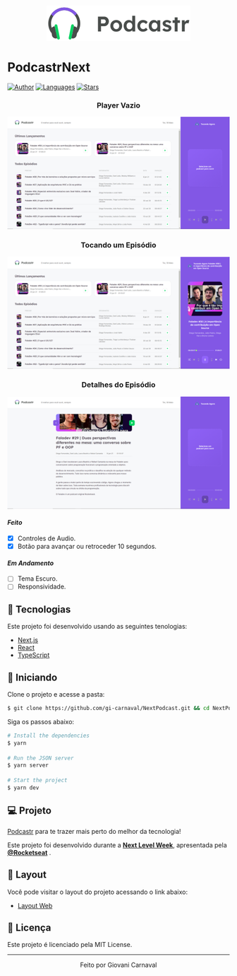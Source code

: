 <div align="center">
  <img src=".github/logo.svg" alt="Podcastr logo">
</div>

# PodcastrNext

  [![Author](https://img.shields.io/badge/author-GiovaniCarnaval-8257E5?style=flat-square)](https://github.com/gi-carnaval)
  [![Languages](https://img.shields.io/github/languages/count/gi-carnaval/NextPodcast?color=%238257E5&style=flat-square)](#)
  [![Stars](https://img.shields.io/github/stars/gi-carnaval/NextPodcast?color=8257E5&style=flat-square)](https://github.com/gi-carnaval/NextPodcast/stargazers)

<div align="center">
  
  ### Player Vazio
  
  <img src=".github/Captura-1.png" alt="Captura-1">
  <br/>
  
  ### Tocando um Episódio
  
  <img src=".github/Captura-2.png" alt="Captura-2">
  <br/>
  
  ### Detalhes do Episódio
  
  <img src=".github/Captura-3.png" alt="Captura-3">
</div>

#### _Feito_

-   [x] Controles de Audio.
-   [x] Botão para avançar ou retroceder 10 segundos.

#### _Em Andamento_

- [ ] Tema Escuro.
- [ ] Responsividade.

## 🧪 Tecnologias

Este projeto foi desenvolvido usando as seguintes tenologias:

- [Next.js](https://nextjs.org/)
- [React](https://reactjs.org)
- [TypeScript](https://www.typescriptlang.org/)

## 🚀 Iniciando

Clone o projeto e acesse a pasta:

```bash
$ git clone https://github.com/gi-carnaval/NextPodcast.git && cd NextPodcast
```

Siga os passos abaixo:
```bash
# Install the dependencies
$ yarn

# Run the JSON server
$ yarn server

# Start the project
$ yarn dev
```

## 💻 Projeto

[Podcastr](https://podcastr-nlw.vercel.app/) para te trazer mais perto do melhor da tecnologia! 

Este projeto foi desenvolvido durante a **[Next Level Week](https://nextlevelweek.com/)**, apresentada pela **[@Rocketseat](https://github.com/Rocketseat)** .

## 🔖 Layout

Você pode visitar o layout do projeto acessando o link abaixo:

- [Layout Web](https://www.figma.com/file/UwFEntsHpHYJlHNQAQr4gA/Podcastr?node-id=160%3A2761) 

## 📝 Licença

Este projeto é licenciado pela MIT License.


---

<p align="center">Feito por Giovani Carnaval</p>

